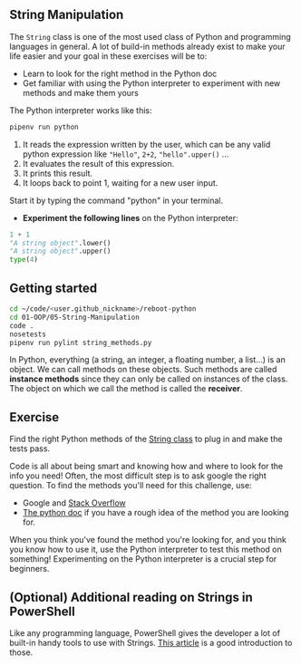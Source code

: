 ## String Manipulation

The `String` class is one of the most used class of Python and programming languages in general. A lot of build-in methods already exist to make your life easier and your goal in these exercises will be to:

- Learn to look for the right method in the Python doc
- Get familiar with using the Python interpreter to experiment with new methods and make them yours

The Python interpreter works like this:

```bash
pipenv run python
```

1. It reads the expression written by the user, which can be any valid python expression like `"Hello"`, `2+2`, `"hello".upper()` ...
2. It evaluates the result of this expression.
3. It prints this result.
4. It loops back to point 1, waiting for a new user input.

Start it by typing the command "python" in your terminal.

* **Experiment the following lines** on the Python interpreter:

```python
1 + 1
"A string object".lower()
"A string object".upper()
type(4)
```

## Getting started


```bash
cd ~/code/<user.github_nickname>/reboot-python
cd 01-OOP/05-String-Manipulation
code .
nosetests
pipenv run pylint string_methods.py
```

In Python, everything (a string, an integer, a floating number, a list...) is an object. We can call methods on these objects. Such methods are called **instance methods** since they can only be called on instances of the class. The object on which we call the method is called the **receiver**.

## Exercise

Find the right Python methods of the [String class](https://docs.python.org/3/library/stdtypes.html#string-methods) to plug in and make the tests pass.

Code is all about being smart and knowing how and where to look for the info you need! Often, the most difficult step is to ask google the right question. To find the methods you'll need for this challenge, use:

* Google and [Stack Overflow](http://stackoverflow.com/)
* [The python doc](https://docs.python.org/3) if you have a rough idea of the method you are looking for.

When you think you've found the method you're looking for, and you think you know how to use it, use the Python interpreter to test this method on something! Experimenting on the Python interpreter is a crucial step for beginners.

## (Optional) Additional reading on Strings in PowerShell

Like any programming language, PowerShell gives the developer a lot of built-in handy tools to use with Strings. [This article](https://4sysops.com/archives/strings-in-powershell-replace-compare-concatenate-split-substring/) is a good introduction to those.
